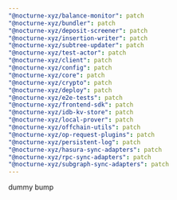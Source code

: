 ```yaml
---
"@nocturne-xyz/balance-monitor": patch
"@nocturne-xyz/bundler": patch
"@nocturne-xyz/deposit-screener": patch
"@nocturne-xyz/insertion-writer": patch
"@nocturne-xyz/subtree-updater": patch
"@nocturne-xyz/test-actor": patch
"@nocturne-xyz/client": patch
"@nocturne-xyz/config": patch
"@nocturne-xyz/core": patch
"@nocturne-xyz/crypto": patch
"@nocturne-xyz/deploy": patch
"@nocturne-xyz/e2e-tests": patch
"@nocturne-xyz/frontend-sdk": patch
"@nocturne-xyz/idb-kv-store": patch
"@nocturne-xyz/local-prover": patch
"@nocturne-xyz/offchain-utils": patch
"@nocturne-xyz/op-request-plugins": patch
"@nocturne-xyz/persistent-log": patch
"@nocturne-xyz/hasura-sync-adapters": patch
"@nocturne-xyz/rpc-sync-adapters": patch
"@nocturne-xyz/subgraph-sync-adapters": patch
---
```


dummy bump
